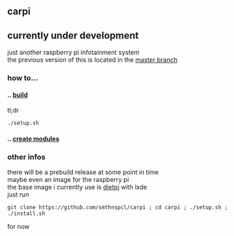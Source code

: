 ## carpi
## currently under development
just another raspberry pi infotainment system<br>
the previous version of this is located in the [master branch](https://github.com/smthnspcl/carpi/tree/master)
<br>
### how to...
#### .. [build](https://github.com/smthnspcl/carpi/blob/qt/docs/Build.md)
tl;dr
```shell script
./setup.sh
```
#### .. [create modules](https://github.com/smthnspcl/carpi/blob/qt/docs/Modules.md)
### other infos
there will be a prebuild release at some point in time<br>
maybe even an image for the raspberry pi<br>
the base image i currently use is [dietpi](https://github.com/MichaIng/DietPi) with lxde<br>
just run 
```shell script
git clone https://github.com/smthnspcl/carpi ; cd carpi ; ./setup.sh ; ./install.sh 
```
for now